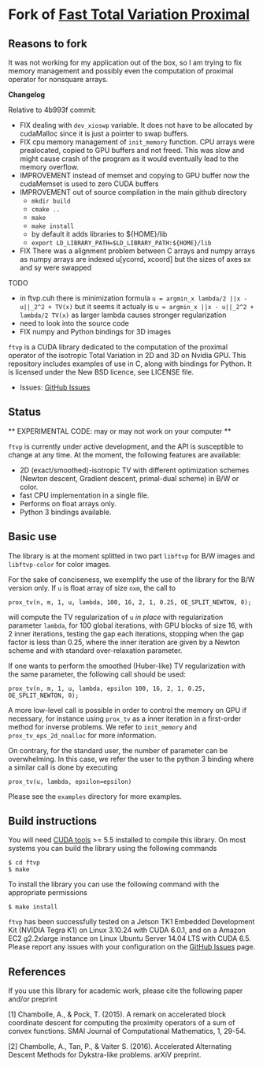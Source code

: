 Fork of [Fast Total Variation Proximal](https://github.com/svaiter/ftvp)
========================================================================

Reasons to fork 
---------------

It was not working for my application out of the box, so I am trying to fix memory management and possibly even the computation of proximal operator for nonsquare arrays.

**Changelog**

Relative to 4b993f commit:

* FIX dealing with `dev_xioswp` variable. It does not have to be allocated by cudaMalloc since it is just a pointer to swap buffers.
* FIX cpu memory management of `init_memory` function. CPU arrays were prealocated, copied to GPU buffers and not freed. This was slow and might cause crash of the program as it would eventually lead to the memory overflow.
* IMPROVEMENT instead of memset and copying to GPU buffer now the cudaMemset is used to zero CUDA buffers
* IMPROVEMENT out of source compilation in the main github directory
    * `mkdir build`
    * `cmake ..`
    * `make`
    * `make install`
    * by default it adds libraries to ${HOME}/lib
    * `export LD_LIBRARY_PATH=$LD_LIBRARY_PATH:${HOME}/lib`
* FIX There was a alignment problem between C arrays and numpy arrays as numpy arrays are indexed u[ycorrd, xcoord] but the sizes of axes sx and sy were swapped

TODO
* in ftvp.cuh there is minimization formula `u = argmin_x lambda/2 ||x - u||_2^2 + TV(x)` but it seems it actualy is `u = argmin_x ||x - u||_2^2 + lambda/2 TV(x)` as larger lambda causes stronger regularization
* need to look into the source code
* FIX numpy and Python bindings for 3D images 

`ftvp` is a CUDA library dedicated to the computation of the proximal operator
of the isotropic Total Variation in 2D and 3D on Nvidia GPU. This repository
includes examples of use in C, along with bindings for Python. It is licensed
under the New BSD licence, see LICENSE file.

* Issues: [GitHub Issues](https://github.com/svaiter/ftvp/issues)

Status
------

** EXPERIMENTAL CODE: may or may not work on your computer **

`ftvp` is currently under active development, and the API is susceptible to
change at any time. At the moment, the following features are available:

- 2D (exact/smoothed)-isotropic TV with different optimization schemes (Newton
  descent, Gradient descent, primal-dual scheme) in B/W or color.
- fast CPU implementation in a single file.
- Performs on float arrays only.
- Python 3 bindings available.

Basic use
---------
The library is at the moment splitted in two part `libftvp` for B/W images and
`libftvp-color` for color images.

For the sake of conciseness, we exemplify the use of the library for the B/W
version only. If `u` is float array of size `nxm`, the call to

    prox_tv(n, m, 1, u, lambda, 100, 16, 2, 1, 0.25, OE_SPLIT_NEWTON, 0);
    
will compute the TV regularization of `u` *in place* with regularization
parameter `lambda`, for 100 global iterations, with GPU blocks of size 16, with
2 inner iterations, testing the gap each iterations, stopping when the gap
factor is less than 0.25, where the inner iteration are given by a Newton scheme
and with standard over-relaxation parameter.

If one wants to perform the smoothed (Huber-like) TV regularization with the
same parameter, the following call should be used:

    prox_tv(n, m, 1, u, lambda, epsilon 100, 16, 2, 1, 0.25, OE_SPLIT_NEWTON, 0);

A more low-level call is possible in order to control the memory on GPU if
necessary, for instance using `prox_tv` as a inner iteration in a first-order
method for inverse problems. We refer to `init_memory` and
`prox_tv_eps_2d_noalloc` for more information.

On contrary, for the standard user, the number of parameter can be overwhelming.
In this case, we refer the user to the python 3 binding where a similar call is
done by executing

    prox_tv(u, lambda, epsilon=epsilon)
    
Please see the `examples` directory for more examples.

Build instructions
------------------
You will need [CUDA tools](https://developer.nvidia.com/cuda-toolkit) >= 5.5
installed to compile this library. On most systems you can build the library
using the following commands

    $ cd ftvp
    $ make
    
To install the library you can use the following command with the appropriate
permissions

    $ make install

`ftvp` has been successfully tested on a Jetson TK1 Embedded Development Kit
(NVIDIA Tegra K1) on Linux 3.10.24 with CUDA 6.0.1, and on a Amazon EC2
g2.2xlarge instance on Linux Ubuntu Server 14.04 LTS with CUDA 6.5. Please
report any issues with your configuration on the
[GitHub Issues](https://github.com/svaiter/ftvp/issues) page.

References
----------
If you use this library for academic work, please cite the following paper
and/or preprint

[1] Chambolle, A., & Pock, T. (2015). A remark on accelerated block coordinate
descent for computing the proximity operators of a sum of convex functions. SMAI
Journal of Computational Mathematics, 1, 29-54.

[2] Chambolle, A., Tan, P., & Vaiter S. (2016). Accelerated Alternating Descent
Methods for Dykstra-like problems. arXiV preprint.
